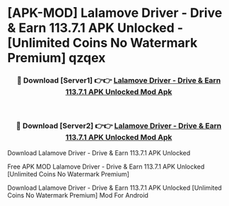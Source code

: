 # [APK-MOD] Lalamove Driver - Drive & Earn 113.7.1 APK Unlocked - [Unlimited Coins No Watermark Premium] qzqex



<div align="center">
<h3>🔴 Download [Server1] 👉👉 <a href="https://momento.my/?title=Lalamove_Driver_-_Drive_&_Earn_113.7.1_APK_Unlocked">Lalamove Driver - Drive & Earn 113.7.1 APK Unlocked Mod Apk</a></h3><br>

<h3>🔴 Download [Server2] 👉👉 <a href="https://momento.my/?title=Lalamove_Driver_-_Drive_&_Earn_113.7.1_APK_Unlocked">Lalamove Driver - Drive & Earn 113.7.1 APK Unlocked Mod Apk</a></h3>
</div>



Download Lalamove Driver - Drive & Earn 113.7.1 APK Unlocked 

Free APK MOD Lalamove Driver - Drive & Earn 113.7.1 APK Unlocked [Unlimited Coins No Watermark Premium]

Download Lalamove Driver - Drive & Earn 113.7.1 APK Unlocked [Unlimited Coins No Watermark Premium] Mod For Android
